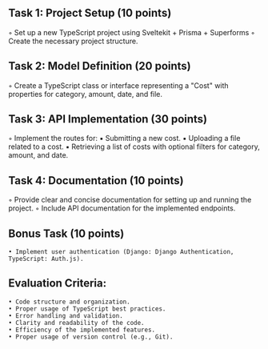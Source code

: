 ## Task 1: Project Setup (10 points)
  ◦ Set up a new TypeScript project using Sveltekit + Prisma + Superforms
  ◦ Create the necessary project structure.

## Task 2: Model Definition (20 points)
  ◦ Create a TypeScript class or interface representing a "Cost" with properties for category, amount, date, and file.

## Task 3: API Implementation (30 points)
  ◦ Implement the routes for:
      ▪ Submitting a new cost.
      ▪ Uploading a file related to a cost.
      ▪ Retrieving a list of costs with optional filters for category, amount, and date.

## Task 4: Documentation (10 points)
  ◦ Provide clear and concise documentation for setting up and running the project.
  ◦ Include API documentation for the implemented endpoints.

## Bonus Task (10 points)
    • Implement user authentication (Django: Django Authentication, TypeScript: Auth.js).

## Evaluation Criteria:
    • Code structure and organization.
    • Proper usage of TypeScript best practices.
    • Error handling and validation.
    • Clarity and readability of the code.
    • Efficiency of the implemented features.
    • Proper usage of version control (e.g., Git).
